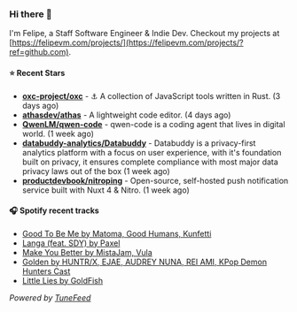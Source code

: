 ### Hi there 👋

I'm Felipe, a Staff Software Engineer & Indie Dev. Checkout my projects at [https://felipevm.com/projects/](https://felipevm.com/projects/?ref=github.com).

#### ⭐ Recent Stars
- **[oxc-project/oxc](https://github.com/oxc-project/oxc)** - ⚓ A collection of JavaScript tools written in Rust. (3 days ago)
- **[athasdev/athas](https://github.com/athasdev/athas)** - A lightweight code editor. (4 days ago)
- **[QwenLM/qwen-code](https://github.com/QwenLM/qwen-code)** - qwen-code is a coding agent that lives in digital world. (1 week ago)
- **[databuddy-analytics/Databuddy](https://github.com/databuddy-analytics/Databuddy)** - Databuddy is a privacy-first analytics platform with a focus on user experience, with it&#39;s foundation built on privacy, it ensures complete compliance with most major data privacy laws out of the box (1 week ago)
- **[productdevbook/nitroping](https://github.com/productdevbook/nitroping)** - Open-source, self-hosted push notification service built with Nuxt 4 &amp; Nitro. (1 week ago)

#### 🎧 Spotify recent tracks
- [Good To Be Me by Matoma, Good Humans, Kunfetti](https://open.spotify.com/track/5usmbknfXzvvIWNPJf87ZO)
- [Langa (feat. SDY) by Paxel](https://open.spotify.com/track/10bOy5RH28W1gHcF5u3am8)
- [Make You Better by MistaJam, Vula](https://open.spotify.com/track/63JiWhOUaa2V3Xy7XDHu2h)
- [Golden by HUNTR/X, EJAE, AUDREY NUNA, REI AMI, KPop Demon Hunters Cast](https://open.spotify.com/track/1CPZ5BxNNd0n0nF4Orb9JS)
- [Little Lies by GoldFish](https://open.spotify.com/track/56f7rAwNVbANZjLvWqiQE0)

_Powered by [TuneFeed](https://tunefeed.app?ref=github.com)_
